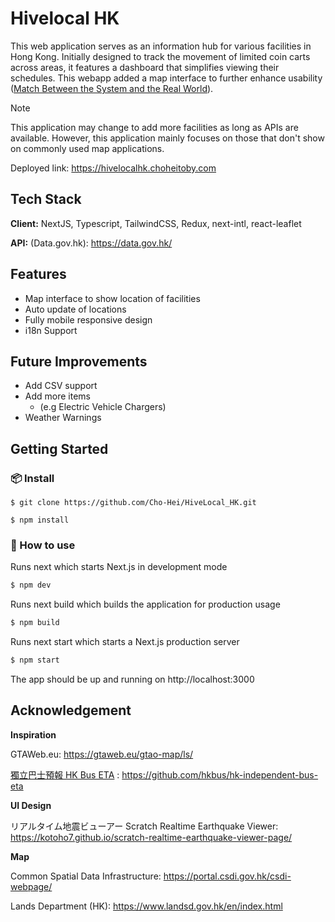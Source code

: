 # Hivelocal HK

This web application serves as an information hub for various facilities in Hong Kong. Initially designed to track the movement of limited coin carts across areas, it features a dashboard that simplifies viewing their schedules. This webapp added a map interface to further enhance usability ([Match Between the System and the Real World](https://www.nngroup.com/articles/ten-usability-heuristics/#toc-2-match-between-the-system-and-the-real-world-2)).

> [!NOTE]
> This application may change to add more facilities as long as APIs are available. However, this application mainly focuses on those that don't show on commonly used map applications.

Deployed link: https://hivelocalhk.choheitoby.com

## Tech Stack

**Client:** NextJS, Typescript, TailwindCSS, Redux, next-intl, react-leaflet

**API:** (Data.gov.hk): https://data.gov.hk/

## Features

-   Map interface to show location of facilities
-   Auto update of locations
-   Fully mobile responsive design
-   i18n Support

## Future Improvements

-   Add CSV support
-   Add more items
    -   (e.g Electric Vehicle Chargers)
-   Weather Warnings

## Getting Started

### 📦 Install

```
$ git clone https://github.com/Cho-Hei/HiveLocal_HK.git

$ npm install
```

### 🔨 How to use

Runs next which starts Next.js in development mode

```bash
$ npm dev
```

Runs next build which builds the application for production usage

```bash
$ npm build
```

Runs next start which starts a Next.js production server

```bash
$ npm start
```

The app should be up and running on http://localhost:3000

## Acknowledgement

**Inspiration**

GTAWeb.eu: https://gtaweb.eu/gtao-map/ls/

[獨立巴士預報 HK Bus ETA](https://hkbus.app) : https://github.com/hkbus/hk-independent-bus-eta

**UI Design**

リアルタイム地震ビューアー Scratch Realtime Earthquake Viewer: https://kotoho7.github.io/scratch-realtime-earthquake-viewer-page/

**Map**

Common Spatial Data Infrastructure: https://portal.csdi.gov.hk/csdi-webpage/

Lands Department (HK): https://www.landsd.gov.hk/en/index.html

